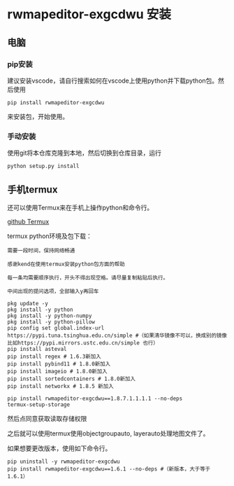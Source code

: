 # rwmapeditor-exgcdwu 安装

## 电脑

### pip安装

建议安装vscode，请自行搜索如何在vscode上使用python并下载python包。然后使用

    pip install rwmapeditor-exgcdwu

来安装包，开始使用。

### 手动安装

使用git将本仓库克隆到本地，然后切换到仓库目录，运行

    python setup.py install

## 手机termux

还可以使用Termux来在手机上操作python和命令行。

[github Termux](https://github.com/termux/termux-app)

termux python环境及包下载：

`需要一段时间，保持网络畅通`

`感谢kend在使用termux安装python包方面的帮助`

`每一条均需要顺序执行，开头不得出现空格。请尽量复制粘贴后执行。`

`中间出现的提问选项，全部输入y再回车`

    pkg update -y
    pkg install -y python
    pkg install -y python-numpy
    pkg install -y python-pillow
    pip config set global.index-url https://pypi.tuna.tsinghua.edu.cn/simple #（如果清华镜像不可以，换成别的镜像比如https://pypi.mirrors.ustc.edu.cn/simple 也行）
    pip install asteval
    pip install regex # 1.6.3新加入
    pip install pybind11 # 1.8.0新加入
    pip install imageio # 1.8.0新加入
    pip install sortedcontainers # 1.8.0新加入
    pip install networkx # 1.8.5 新加入

    pip install rwmapeditor-exgcdwu==1.8.7.1.1.1.1 --no-deps
    termux-setup-storage

然后点同意获取读取存储权限

之后就可以使用termux使用objectgroupauto, layerauto处理地图文件了。

如果想要更改版本，使用如下命令行。

    pip uninstall -y rwmapeditor-exgcdwu
    pip install rwmapeditor-exgcdwu==1.6.1 --no-deps #（新版本，大于等于1.6.1）
